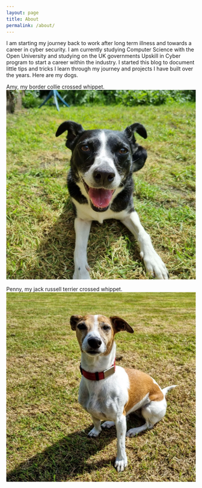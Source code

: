 ```yaml
---
layout: page
title: About
permalink: /about/
---
```


I am starting my journey back to work after long term illness and towards a career in cyber security. I am currently studying Computer Science with the Open University and studying on the UK governments Upskill in Cyber program to start a career within the industry. I started this blog to document little tips and tricks I learn through my journey and projects I have built over the years. Here are my dogs.
  
  
  
Amy, my border collie crossed whippet.
![Amy the dog](assets/amy.jpg)  
  
  
  
Penny, my jack russell terrier crossed whippet.
![Penny the dog](assets/penny.jpg)